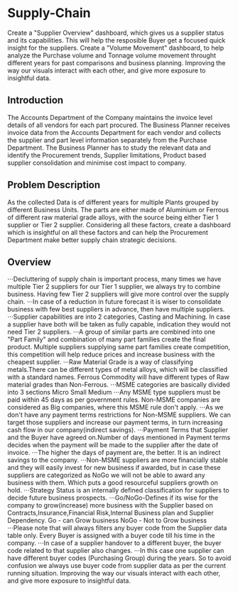 # Supply-Chain
Create a "Supplier Overview" dashboard, which gives us a supplier status and its capabilities. This will help the resposible Buyer get a focused quick insight for the suppliers.
Create a "Volume Movement" dashboard, to help analyze the Purchase volume and Tonnage volume movement throught different years for past comparisons and business planning.
Improving the way our visuals interact with each other, and give more exposure to insightful data.

## Introduction
The Accounts Department of the Company maintains the invoice level details of all vendors for each part procured. The Business Planner receives invoice data from the Accounts Department for each vendor and collects the supplier and part level information separately from the Purchase Department. The Business Planner has to study the relevant data and identify the Procurement trends, Supplier limitations, Product based supplier consolidation and minimise cost impact to company.

## Problem Description
As the collected Data is of different years for multiple Plants grouped by different Business Units. The parts are either made of Aluminium or Ferrous of different raw material grade alloys, with the source being either Tier 1 supplier or Tier 2 supplier. Considering all these factors, create a dashboard which is insightful on all these factors and can help the Procurement Department make better supply chain strategic decisions.

## Overview
⋅⋅⋅Decluttering of supply chain is important process, many times we have multiple Tier 2 suppliers for our Tier 1 supplier, we always try to combine business. Having few Tier 2 suppliers will give more control over the supply chain.
⋅⋅⋅In case of a reduction in future forecast it is wiser to consolidate business with few best suppliers in advance, then have multiple suppliers.
⋅⋅⋅Supplier capabilities are into 2 categories, Casting and Machining. In case a supplier have both will be taken as fully capable, indication they would not need Tier 2 suppliers.
⋅⋅⋅A group of similar parts are combined into one "Part Family" and combination of many part families create the final product. Multiple suppliers supplying same part families create competition, this competition will help reduce prices and increase business with the cheapest supplier.
⋅⋅⋅Raw Material Grade is a way of classifying metals.There can be different types of metal alloys, which will be classified with a standard names.
Ferrous Commodity will have different types of Raw material grades than Non-Ferrous.
⋅⋅⋅MSME categories are basically divided into 3 sections
   Micro 
   Small
   Medium
⋅⋅⋅Any MSME type suppliers must be paid within 45 days as per government rules. Non-MSME companies are considered as Big companies, where this MSME rule don't apply.
⋅⋅⋅As we don't have any payment terms restrictions for Non-MSME suppliers. We can target those suppliers and increase our payment terms, in turn increasing cash flow in our company(indirect savings).
⋅⋅⋅Payment Terms that Supplier and the Buyer have agreed on.Number of days mentioned in Payment terms decides when the payment will be made to the supplier after the date of invoice.
⋅⋅⋅The higher the days of payment are, the better. It is an indirect savings to the company.
⋅⋅⋅Non-MSME suppliers are more financially stable and they will easily invest for new business if awarded, but in case these suppliers are categorized as 
NoGo we will not be able to award any business with them. Which puts a good resourceful suppliers growth on hold.
⋅⋅⋅Strategy Status  is an internally defined classification for suppliers to decide future business prospects.
⋅⋅⋅Go/NoGo-Defines if its wise for the company to grow(increase) more business with the Supplier based on Contracts,Insurance,Financial Risk,Internal Business plan and Supplier Dependency.
   Go - can Grow business
   NoGo - Not to Grow business
⋅⋅⋅Please note that will always filters any buyer code from the Supplier data table only. Every Buyer is assigned with a buyer code till his time in the company.
⋅⋅⋅In case of a supplier handover to a different buyer, the buyer code related to that supplier also changes.
⋅⋅⋅In this case one supplier can have different buyer codes (Purchasing Group) during the years. So to avoid confusion we always use buyer code from
supplier data as per the current running situation. Improving the way our visuals interact with each other, and give more exposure to insightful data.











